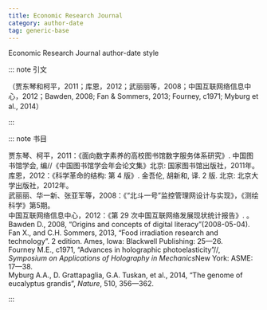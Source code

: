 ```yaml
---
title: Economic Research Journal
category: author-date
tag: generic-base
---
```


<!-- 此文件由脚本自动生成，请勿手动修改！ -->

Economic Research Journal author-date style


::: note 引文

（贾东琴和柯平，2011；库恩，2012；武丽丽等，2008；中国互联网络信息中心，2012；Bawden, 2008; Fan &#38; Sommers, 2013; Fourney, c1971; Myburg et al., 2014）

:::



::: note 书目

  <div class="csl-bib-body">
  <div class="csl-entry second-field-align-undefined " >贾东琴、柯平，2011：《面向数字素养的高校图书馆数字服务体系研究》. 中国图书馆学会, 编//《中国图书馆学会年会论文集》北京: 国家图书馆出版社，2011年。</div>  <div class="csl-entry second-field-align-undefined " >库恩，2012：《科学革命的结构: 第 4 版》. 金吾伦, 胡新和, 译. 2 版. 北京: 北京大学出版社，2012年。</div>  <div class="csl-entry second-field-align-undefined " >武丽丽、华一新、张亚军等，2008：《“北斗一号”监控管理网设计与实现》，《测绘科学》第5期。</div>  <div class="csl-entry second-field-align-undefined " >中国互联网络信息中心，2012：《第 29 次中国互联网络发展现状统计报告》. 。</div>  <div class="csl-entry second-field-align-undefined " >Bawden D., 2008, “Origins and concepts of digital literacy”(2008-05-04).</div>  <div class="csl-entry second-field-align-undefined " >Fan X., and C.H. Sommers, 2013, “Food irradiation research and technology”. 2 edition. Ames, Iowa: Blackwell Publishing: 25—26.</div>  <div class="csl-entry second-field-align-undefined " >Fourney M.E., c1971, “Advances in holographic photoelasticity”//, <i>Symposium on Applications of Holography in Mechanics</i>New York: ASME: 17—38.</div>  <div class="csl-entry second-field-align-undefined " >Myburg A.A., D. Grattapaglia, G.A. Tuskan, et al., 2014, “The genome of eucalyptus grandis”, <i>Nature</i>, 510, 356—362.</div>  </div>


:::

<!-- more -->
